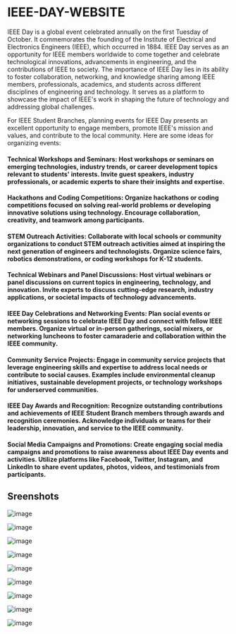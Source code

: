 # IEEE-DAY-WEBSITE
IEEE Day is a global event celebrated annually on the first Tuesday of October. It commemorates the founding of the Institute of Electrical and Electronics Engineers (IEEE), which occurred in 1884. IEEE Day serves as an opportunity for IEEE members worldwide to come together and celebrate technological innovations, advancements in engineering, and the contributions of IEEE to society.
The importance of IEEE Day lies in its ability to foster collaboration, networking, and knowledge sharing among IEEE members, professionals, academics, and students across different disciplines of engineering and technology. It serves as a platform to showcase the impact of IEEE's work in shaping the future of technology and addressing global challenges.

For IEEE Student Branches, planning events for IEEE Day presents an excellent opportunity to engage members, promote IEEE's mission and values, and contribute to the local community. Here are some ideas for organizing events:

#### Technical Workshops and Seminars: Host workshops or seminars on emerging technologies, industry trends, or career development topics relevant to students' interests. Invite guest speakers, industry professionals, or academic experts to share their insights and expertise.

#### Hackathons and Coding Competitions: Organize hackathons or coding competitions focused on solving real-world problems or developing innovative solutions using technology. Encourage collaboration, creativity, and teamwork among participants.

#### STEM Outreach Activities: Collaborate with local schools or community organizations to conduct STEM outreach activities aimed at inspiring the next generation of engineers and technologists. Organize science fairs, robotics demonstrations, or coding workshops for K-12 students.

#### Technical Webinars and Panel Discussions: Host virtual webinars or panel discussions on current topics in engineering, technology, and innovation. Invite experts to discuss cutting-edge research, industry applications, or societal impacts of technology advancements.

#### IEEE Day Celebrations and Networking Events: Plan social events or networking sessions to celebrate IEEE Day and connect with fellow IEEE members. Organize virtual or in-person gatherings, social mixers, or networking luncheons to foster camaraderie and collaboration within the IEEE community.

#### Community Service Projects: Engage in community service projects that leverage engineering skills and expertise to address local needs or contribute to social causes. Examples include environmental cleanup initiatives, sustainable development projects, or technology workshops for underserved communities.

#### IEEE Day Awards and Recognition: Recognize outstanding contributions and achievements of IEEE Student Branch members through awards and recognition ceremonies. Acknowledge individuals or teams for their leadership, innovation, and service to the IEEE community.

#### Social Media Campaigns and Promotions: Create engaging social media campaigns and promotions to raise awareness about IEEE Day events and activities. Utilize platforms like Facebook, Twitter, Instagram, and LinkedIn to share event updates, photos, videos, and testimonials from participants.

## Sreenshots
![image](https://github.com/Chanpreetkaur20/IEEE_day/assets/110668044/3db1092b-a50c-4fd2-a00c-9b4cd77fafa7)

![image](https://github.com/Chanpreetkaur20/IEEE_day/assets/110668044/267b91da-daee-40ff-9439-79bca43e4478)

![image](https://github.com/Chanpreetkaur20/IEEE_day/assets/110668044/68036cf8-9f8d-4443-bdc3-aff492a1878a)

![image](https://github.com/Chanpreetkaur20/IEEE_day/assets/110668044/8aa72470-b9b6-4174-967f-4877e1cc199c)

![image](https://github.com/Chanpreetkaur20/IEEE_day/assets/110668044/9cb9fa9b-346b-48f2-b2ee-f1debaabe955)

![image](https://github.com/Chanpreetkaur20/IEEE_day/assets/110668044/8240db5c-1968-4453-860b-f0f7a4f0fd96)

![image](https://github.com/Chanpreetkaur20/IEEE_day/assets/110668044/58df0821-6fc9-4ef1-a009-11a6ec7e06b2)

![image](https://github.com/Chanpreetkaur20/IEEE_day/assets/110668044/6e58a1ee-4411-4bfe-9c24-af2eafdfba02)

![image](https://github.com/Chanpreetkaur20/IEEE_day/assets/110668044/4eb07190-b93c-4280-9e38-84a5af6c0ea7)

